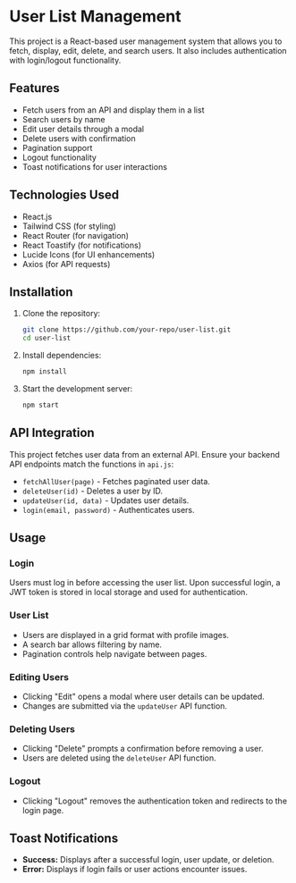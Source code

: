 # User List Management

This project is a React-based user management system that allows you to fetch, display, edit, delete, and search users. It also includes authentication with login/logout functionality.

## Features

- Fetch users from an API and display them in a list
- Search users by name
- Edit user details through a modal
- Delete users with confirmation
- Pagination support
- Logout functionality
- Toast notifications for user interactions

## Technologies Used

- React.js
- Tailwind CSS (for styling)
- React Router (for navigation)
- React Toastify (for notifications)
- Lucide Icons (for UI enhancements)
- Axios (for API requests)

## Installation

1. Clone the repository:

   ```sh
   git clone https://github.com/your-repo/user-list.git
   cd user-list
   ```

2. Install dependencies:

   ```sh
   npm install
   ```

3. Start the development server:
   ```sh
   npm start
   ```

## API Integration

This project fetches user data from an external API. Ensure your backend API endpoints match the functions in `api.js`:

- `fetchAllUser(page)` - Fetches paginated user data.
- `deleteUser(id)` - Deletes a user by ID.
- `updateUser(id, data)` - Updates user details.
- `login(email, password)` - Authenticates users.

## Usage

### Login

Users must log in before accessing the user list. Upon successful login, a JWT token is stored in local storage and used for authentication.

### User List

- Users are displayed in a grid format with profile images.
- A search bar allows filtering by name.
- Pagination controls help navigate between pages.

### Editing Users

- Clicking "Edit" opens a modal where user details can be updated.
- Changes are submitted via the `updateUser` API function.

### Deleting Users

- Clicking "Delete" prompts a confirmation before removing a user.
- Users are deleted using the `deleteUser` API function.

### Logout

- Clicking "Logout" removes the authentication token and redirects to the login page.

## Toast Notifications

- **Success:** Displays after a successful login, user update, or deletion.
- **Error:** Displays if login fails or user actions encounter issues.
